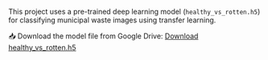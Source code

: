 This project uses a pre-trained deep learning model (`healthy_vs_rotten.h5`) for classifying municipal waste images using transfer learning.

📥 Download the model file from Google Drive:
[Download healthy_vs_rotten.h5](https://drive.google.com/file/d/1b7pOT_w4hnBYS5-ninDs4_b2ZUYPPEFZ/view?usp=drive_link)
